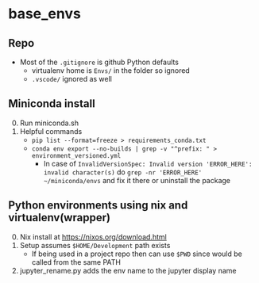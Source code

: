 # base_envs

## Repo
* Most of the `.gitignore` is github Python defaults
    * virtualenv home is `Envs/` in the folder so ignored
    * `.vscode/` ignored as well

## Miniconda install

0. Run miniconda.sh
0. Helpful commands
    * `pip list --format=freeze > requirements_conda.txt`
    * `conda env export --no-builds | grep -v "^prefix: " > environment_versioned.yml`
        * In case of `InvalidVersionSpec: Invalid version 'ERROR_HERE': invalid character(s)` do `grep -nr 'ERROR_HERE' ~/miniconda/envs` and fix it there or uninstall the package


## Python environments using nix and virtualenv(wrapper)
0. Nix install at https://nixos.org/download.html
0. Setup assumes `$HOME/Development` path exists
    * If being used in a project repo then can use `$PWD` since would be called from the same PATH
0. jupyter_rename.py adds the env name to the jupyter display name
